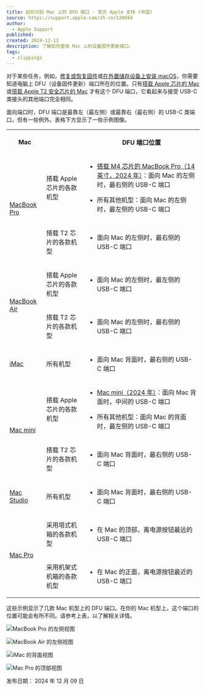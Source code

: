 ```yaml
---
title: 如何识别 Mac 上的 DFU 端口 - 官方 Apple 支持 (中国)
source: https://support.apple.com/zh-cn/120694
author:
  - Apple Support
published: 
created: 2024-12-13
description: 了解如何查找 Mac 上的设备固件更新端口。
tags:
  - clippings
---
```

对于某些任务，例如，[修复或恢复固件](https://support.apple.com/zh-cn/108900)或[在外置储存设备上安装 macOS](https://support.apple.com/zh-cn/111336)，你需要知道电脑上 DFU（设备固件更新）端口所在的位置。只有[搭载 Apple 芯片的 Mac](https://support.apple.com/zh-cn/116943) 或[搭载 Apple T2 安全芯片的 Mac](https://support.apple.com/zh-cn/103265) 才有这个 DFU 端口，它看起来与接受 USB-C 类接头的其他端口完全相同。

面向端口时，DFU 端口是最靠左（最左侧）或最靠右（最右侧）的 USB-C 类端口，但有一些例外。表格下方显示了一些示例图像。

<table><tbody><tr><th colspan="1" rowspan="1"><p>Mac</p></th><td colspan="1" rowspan="1"></td><th colspan="1" rowspan="1"><p>DFU 端口位置</p></th></tr><tr><td colspan="1" rowspan="2"><p><a href="https://support.apple.com/zh-cn/108052">MacBook Pro</a></p></td><td colspan="1" rowspan="1"><p>搭载 Apple 芯片的各款机型</p></td><td colspan="1" rowspan="1"><ul><li><p><a href="https://support.apple.com/zh-cn/121552">搭载 M4 芯片的 MacBook Pro（14 英寸，2024 年）</a>：面向 Mac 的左侧时，最右侧的 USB-C 端口</p></li><li><p>所有其他机型：面向 Mac 的左侧时，最左侧的 USB-C 端口</p></li></ul></td></tr><tr><td colspan="1" rowspan="1"><p>搭载 T2 芯片的各款机型</p></td><td colspan="1" rowspan="1"><ul><li><p>面向 Mac 的左侧时，最右侧的 USB-C 端口</p></li></ul></td></tr><tr><td colspan="1" rowspan="2"><p><a href="https://support.apple.com/zh-cn/102869">MacBook Air</a></p></td><td colspan="1" rowspan="1"><p>搭载 Apple 芯片的各款机型</p></td><td colspan="1" rowspan="1"><ul><li><p>面向 Mac 的左侧时，最左侧的 USB-C 端口</p></li></ul></td></tr><tr><td colspan="1" rowspan="1"><p>搭载 T2 芯片的各款机型</p></td><td colspan="1" rowspan="1"><ul><li><p>面向 Mac 的左侧时，最右侧的 USB-C 端口</p></li></ul></td></tr><tr><td colspan="1" rowspan="1"><p><a href="https://support.apple.com/zh-cn/108054">iMac</a></p></td><td colspan="1" rowspan="1"><p>所有机型</p></td><td colspan="1" rowspan="1"><ul><li><p>面向 Mac 背面时，最右侧的 USB-C 端口</p></li></ul></td></tr><tr><td colspan="1" rowspan="2"><p><a href="https://support.apple.com/zh-cn/102852">Mac mini</a></p></td><td colspan="1" rowspan="1"><p>搭载 Apple 芯片的各款机型</p></td><td colspan="1" rowspan="1"><ul><li><p><a href="https://support.apple.com/zh-cn/121555">Mac mini（2024 年）</a>：面向 Mac 背面时，中间的 USB-C 端口</p></li><li><p>所有其他机型：面向 Mac 的背面时，最左侧的 USB-C 端口</p></li></ul></td></tr><tr><td colspan="1" rowspan="1"><p>搭载 T2 芯片的各款机型</p></td><td colspan="1" rowspan="1"><ul><li><p>面向 Mac 背面时，最右侧的 USB-C 端口</p></li></ul></td></tr><tr><td colspan="1" rowspan="1"><p><a href="https://support.apple.com/zh-cn/102231">Mac Studio</a></p></td><td colspan="1" rowspan="1"><p>所有机型</p></td><td colspan="1" rowspan="1"><ul><li><p>面向 Mac 背面时，最右侧的 USB-C 端口</p></li></ul></td></tr><tr><td colspan="1" rowspan="2"><p><a href="https://support.apple.com/zh-cn/102887">Mac Pro</a></p></td><td colspan="1" rowspan="1"><p>采用塔式机箱的各款机型</p></td><td colspan="1" rowspan="1"><ul><li><p>在 Mac 的顶部，离电源按钮最远的 USB-C 端口</p></li></ul></td></tr><tr><td colspan="1" rowspan="1"><p>采用机架式机箱的各款机型</p></td><td colspan="1" rowspan="1"><ul><li><p>在 Mac 的正面，离电源按钮最近的 USB-C 端口</p></li></ul></td></tr></tbody></table>

这些示例显示了几款 Mac 机型上的 DFU 端口。在你的 Mac 机型上，这个端口的位置可能会有所不同。请参考上表，以了解相关详情。

![MacBook Pro 的左侧视图](https://cdsassets.apple.com/live/7WUAS350/images/mac-os/sonoma/apple-silicon-macbook-pro-left-side-ports-leftmost-usb-c-port-location-illustration.png)

![MacBook Air 的左侧视图](https://cdsassets.apple.com/live/7WUAS350/images/mac-os/sonoma/t2-macbook-pro-left-side-ports-rightmost-usb-c-port-location-illustration.png)

![iMac 的背面视图](https://cdsassets.apple.com/live/7WUAS350/images/mac/imac-24in-dfu-port-rightmost-port.png)

![Mac Pro 的顶部视图](https://cdsassets.apple.com/live/7WUAS350/images/mac/mac-pro-tower-dfu-port-farthest-from-power-button-top.png)

发布日期： 2024 年 12 月 09 日
